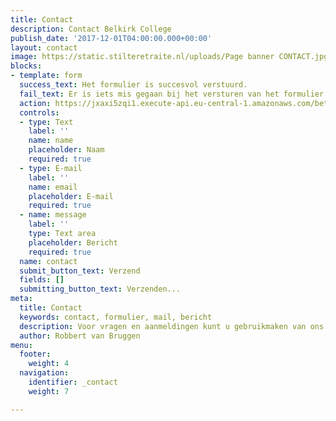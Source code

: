 ```yaml
---
title: Contact
description: Contact Belkirk College
publish_date: '2017-12-01T04:00:00.000+00:00'
layout: contact
image: https://static.stilteretraite.nl/uploads/Page banner CONTACT.jpg
blocks:
- template: form
  success_text: Het formulier is succesvol verstuurd.
  fail_text: Er is iets mis gegaan bij het versturen van het formulier.
  action: https://jxaxi5zqi1.execute-api.eu-central-1.amazonaws.com/beta/sendContactForm
  controls:
  - type: Text
    label: ''
    name: name
    placeholder: Naam
    required: true
  - type: E-mail
    label: ''
    name: email
    placeholder: E-mail
    required: true
  - name: message
    label: ''
    type: Text area
    placeholder: Bericht
    required: true
  name: contact
  submit_button_text: Verzend
  fields: []
  submitting_button_text: Verzenden...
meta:
  title: Contact
  keywords: contact, formulier, mail, bericht
  description: Voor vragen en aanmeldingen kunt u gebruikmaken van ons contactformulier
  author: Robbert van Bruggen
menu:
  footer:
    weight: 4
  navigation:
    identifier: _contact
    weight: 7

---
```

